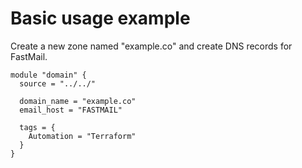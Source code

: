 # Basic usage example

Create a new zone named "example.co" and create DNS records for FastMail.

```
module "domain" {
  source = "../../"

  domain_name = "example.co" 
  email_host = "FASTMAIL" 

  tags = {
    Automation = "Terraform"    
  }
}
```
